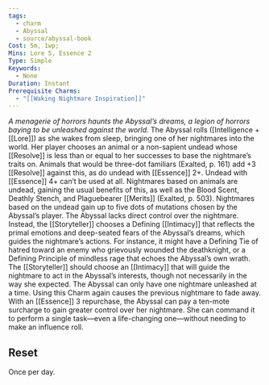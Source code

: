 ```yaml
---
tags:
  - charm
  - Abyssal
  - source/abyssal-book
Cost: 5m, 1wp; 
Mins: Lore 5, Essence 2
Type: Simple
Keywords:
  - None
Duration: Instant
Prerequisite Charms:
  - "[[Waking Nightmare Inspiration]]"
---
```

*A menagerie of horrors haunts the Abyssal’s dreams, a legion of horrors baying to be unleashed against the world.*
The Abyssal rolls ([Intelligence + [[Lore]]) as she wakes from sleep, bringing one of her nightmares into the world. Her player chooses an animal or a non-sapient undead whose [[Resolve]] is less than or equal to her successes to base the nightmare’s traits on. Animals that would be three-dot familiars (Exalted, p. 161) add +3 [[Resolve]] against this, as do undead with [[Essence]] 2+. Undead with [[Essence]] 4+ can’t be used at all.
Nightmares based on animals are undead, gaining the usual benefits of this, as well as the Blood Scent, Deathly Stench, and Plaguebearer [[Merits]] (Exalted, p. 503). Nightmares based on the undead gain up to five dots of mutations chosen by the Abyssal’s player.
The Abyssal lacks direct control over the nightmare. Instead, the [[Storyteller]] chooses a Defining [[Intimacy]] that reflects the primal emotions and deep-seated fears of the Abyssal’s dreams, which guides the nightmare’s actions. For instance, it might have a Defining Tie of hatred toward an enemy who grievously wounded the deathknight, or a Defining Principle of mindless rage that echoes the Abyssal’s own wrath.
The [[Storyteller]] should choose an [[Intimacy]] that will guide the nightmare to act in the Abyssal’s interests, though not necessarily in the way she expected.
The Abyssal can only have one nightmare unleashed at a time. Using this Charm again causes the previous nightmare to fade away.
With an [[Essence]] 3 repurchase, the Abyssal can pay a ten-mote surcharge to gain greater control over her nightmare. She can command it to perform a single task—even a life-changing one—without needing to make an influence roll.
## Reset 
Once per day.